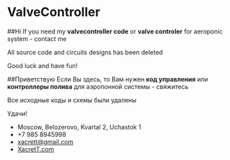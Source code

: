 # ValveController

##Hi
If you need my **valvecontroller code** or **valve controler** for aeroponic system - contact me

All source code and circuits designs has been deleted

Good luck and have fun!

##Приветствую
Если Вы здесь, то Вам нужен **код управления** или **контроллеры полива** для аэропонной системы - свяжитесь

Все исходные коды и схемы были удалены

Удачи!

- Moscow, Belozerovo, Kvartal 2, Uchastok 1
- +7 985 8945998
- xacrett@gmail.com
- [XacretT.com](http://xacrett.com)
